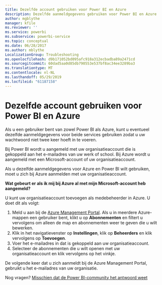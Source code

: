 ```yaml
---
title: Dezelfde account gebruiken voor Power BI en Azure
description: Dezelfde aanmeldgegevens gebruiken voor Power BI en Azure
author: mgblythe
manager: kfile
ms.reviewer: ''
ms.service: powerbi
ms.subservice: powerbi-service
ms.topic: conceptual
ms.date: 06/28/2017
ms.author: mblythe
LocalizationGroup: Troubleshooting
ms.openlocfilehash: d9b171052bd095afc918a312ecbadba89a2471cd
ms.sourcegitcommit: 60dad5aa0d85db790553e537bf8ac34ee3289ba3
ms.translationtype: MT
ms.contentlocale: nl-NL
ms.lasthandoff: 05/29/2019
ms.locfileid: "61187158"
---
```

# <a name="using-the-same-account-for-power-bi-and-azure"></a>Dezelfde account gebruiken voor Power BI en Azure
Als u een gebruiker bent van zowel Power BI als Azure, kunt u eventueel dezelfde aanmeldgegevens voor beide services gebruiken zodat u uw wachtwoord niet twee keer hoeft in te voeren.

Bij Power BI wordt u aangemeld met uw organisatieaccount die is gekoppeld aan het e-mailadres van uw werk of school.  Bij Azure wordt u aangemeld met een Microsoft-account of uw organisatieaccount.

Als u dezelfde aanmeldgegevens voor Azure en Power BI wilt gebruiken, moet u zich bij Azure aanmelden met uw organisatieaccount.

**Wat gebeurt er als ik mij bij Azure al met mijn Microsoft-account heb aangemeld?**

U kunt uw organisatieaccount toevoegen als medebeheerder in Azure.  U doet dit als volgt:

1. Meld u aan bij de [Azure Management Portal](http://manage.windowsazure.com/). Als u in meerdere Azure-mappen een gebruiker bent, klikt u op **Abonnementen** en filtert u vervolgens om alleen de map en abonnementen weer te geven die u wilt bewerken.
2. Klik in het navigatievenster op **Instellingen**, klik op **Beheerders** en klik vervolgens op **Toevoegen**.
3. Voer het e-mailadres in dat is gekoppeld aan uw organisatieaccount.
4. Selecteer de abonnementen die u wilt openen met uw organisatieaccount en klik vervolgens op het vinkje.

De volgende keer dat u zich aanmeldt bij de Azure Management Portal, gebruikt u het e-mailadres van uw organisatie.

Nog vragen? [Misschien dat de Power BI-community het antwoord weet](http://community.powerbi.com/)

